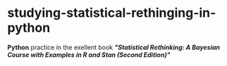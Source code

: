 # studying-statistical-rethinging-in-python
**Python** practice in the exellent book **_"Statistical Rethinking: A Bayesian Course with Examples in R and Stan (Second Edition)"_**
